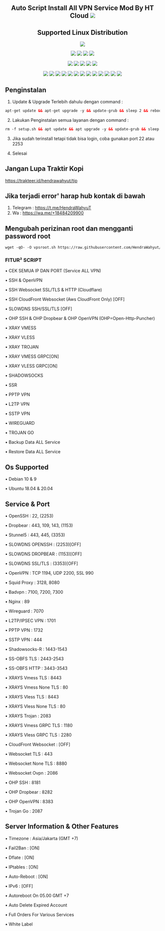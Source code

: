 <h2 align="center">
Auto Script Install All VPN Service
Mod By HT Cloud
<img src="https://img.shields.io/badge/Version-1.0.0-blue.svg"></h2>

</p> 
<h2 align="center"> Supported Linux Distribution</h2>
<p align="center"><img src="https://d33wubrfki0l68.cloudfront.net/5911c43be3b1da526ed609e9c55783d9d0f6b066/9858b/assets/img/debian-ubuntu-hover.png"></p> 
<p align="center"><img src="https://img.shields.io/static/v1?style=for-the-badge&logo=debian&label=Debian%209&message=Stretch&color=purple"> <img src="https://img.shields.io/static/v1?style=for-the-badge&logo=debian&label=Debian%2010&message=Buster&color=purple">  <img src="https://img.shields.io/static/v1?style=for-the-badge&logo=ubuntu&label=Ubuntu%2018&message=Lts&color=red"> <img src="https://img.shields.io/static/v1?style=for-the-badge&logo=ubuntu&label=Ubuntu%2020&message=Lts&color=red">
</p>

<p align="center"><img src="https://img.shields.io/badge/Service-SSH_Websocket-success.svg">  <img src= "https://img.shields.io/badge/Service-OHP_Open_Http_Puncher-success.svg">  <img src= "https://img.shields.io/badge/Service-SSTP_VPN-success.svg">  <img src= "https://img.shields.io/badge/Service-L2TP_VPN-success.svg">  <img src= "https://img.shields.io/badge/Service-PPTP_VPN-success.svg">
<p align="center"><img src="https://img.shields.io/badge/Service-SSH_OpenSSH-success.svg">  <img src="https://img.shields.io/badge/Service-SSH_Dropbear-success.svg">  <img src="https://img.shields.io/badge/Service-BadVPN-success.svg">  <img src="https://img.shields.io/badge/Service-Stunnel-success.svg">  <img src="https://img.shields.io/badge/Service-OpenVPN-success.svg">  <img src="https://img.shields.io/badge/Service-Squid3-success.svg">  <img   src="https://img.shields.io/badge/Service-Webmin-success.svg">  <img src="https://img.shields.io/badge/Service-SlowDns-success.svg">   <img
src="https://img.shields.io/badge/Service-Xray_V2ray-success.svg">  <img src= "https://img.shields.io/badge/Service-SSR-success.svg">  <img src="https://img.shields.io/badge/Service-Trojan_Go-success.svg">  <img src="https://img.shields.io/badge/Service-WireGuard-success.svg">  <img src= "https://img.shields.io/badge/Service-Shadowsocks-success.svg">  

## Penginstalan
1. Update & Upgrade Terlebih dahulu dengan command :
```html
apt-get update && apt-get upgrade -y && update-grub && sleep 2 && reboot
```

2. Lakukan Penginstalan semua layanan dengan command :
```html
rm -f setup.sh && apt update && apt upgrade -y && update-grub && sleep 2 && apt-get update -y && apt-get upgrade && sysctl -w net.ipv6.conf.all.disable_ipv6=1 && sysctl -w net.ipv6.conf.default.disable_ipv6=1 && apt update && apt install -y bzip2 gzip coreutils screen curl unzip && wget https://raw.githubusercontent.com/HendraWahyut/HTCloud/main/setup.sh && chmod +x setup.sh && sed -i -e 's/\r$//' setup.sh && screen -S setup ./setup.sh
```
3. Jika sudah terinstall tetapi tidak bisa login, coba gunakan port
22 atau 2253

4. Selesai

## Jangan Lupa Traktir Kopi 
https://trakteer.id/hendrawahyut/tip

## Jika terjadi error' harap hub kontak di bawah
1. Telegram : https://t.me/HendraWahyuT
2. Wa  : https://wa.me/+18484209900

## Mengubah perizinan root dan mengganti password root
```html
wget -qO- -O vpsroot.sh https://raw.githubusercontent.com/HendraWahyut/HTCloud/main/vpsroot.sh && bash vpsroot.sh
```

### FITUR² SCRIPT

• CEK SEMUA IP DAN PORT (Service ALL VPN)

• SSH & OpenVPN

• SSH Websocket SSL/TLS & HTTP (Cloudflare)

• SSH CloudFront Websocket (Aws CloudFront Only) [OFF]

• SLOWDNS SSH/SSL/TLS [OFF]

• OHP SSH & OHP Dropbear & OHP OpenVPN (OHP=Open-Http-Puncher)

• XRAY VMESS

• XRAY VLESS

• XRAY TROJAN

• XRAY VMESS GRPC[ON]

• XRAY VLESS GRPC[ON]

• SHADOWSOCKS

• SSR

• PPTP VPN

• L2TP VPN

• SSTP VPN

• WIREGUARD

• TROJAN GO

• Backup Data ALL Service

• Restore Data ALL Service

## Os Supported

• Debian 10 & 9

• Ubuntu 18.04 & 20.04

## Service & Port

• OpenSSH : 22, (2253)

• Dropbear : 443, 109, 143, (1153)

• Stunnel5 : 443, 445, (3353)

• SLOWDNS OPENSSH : (2253)[OFF]

• SLOWDNS DROPBEAR : (1153)[OFF]

• SLOWDNS SSL/TLS : (3353)[OFF]

• OpenVPN : TCP 1194, UDP 2200, SSL 990

• Squid Proxy : 3128, 8080

• Badvpn : 7100, 7200, 7300

• Nginx : 89

• Wireguard : 7070

• L2TP/IPSEC VPN : 1701

• PPTP VPN : 1732

• SSTP VPN : 444

• Shadowsocks-R : 1443-1543

• SS-OBFS TLS : 2443-2543

• SS-OBFS HTTP : 3443-3543

• XRAYS Vmess TLS : 8443

• XRAYS Vmess None TLS : 80

• XRAYS Vless TLS : 8443

• XRAYS Vless None TLS : 80

• XRAYS Trojan : 2083

• XRAYS Vmess GRPC TLS : 1180

• XRAYS Vless GRPC TLS : 2280

• CloudFront Websocket : [OFF]

• Websocket TLS : 443

• Websocket None TLS : 8880

• Websocket Ovpn : 2086

• OHP SSH : 8181

• OHP Dropbear : 8282

• OHP OpenVPN : 8383

• Trojan Go : 2087

## Server Information & Other Features

• Timezone : Asia/Jakarta (GMT +7)

• Fail2Ban : [ON]

• Dflate : [ON]

• IPtables : [ON]

• Auto-Reboot : [ON]

• IPv6 : [OFF]

• Autoreboot On 05.00 GMT +7

• Auto Delete Expired Account

• Full Orders For Various Services

• White Label
